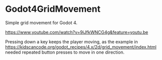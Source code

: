 # Godot4GridMovement

Simple grid movement for Godot 4.

https://www.youtube.com/watch?v=9iJfkWNCG4g&feature=youtu.be

Pressing down a key keeps the player moving, as the example in https://kidscancode.org/godot_recipes/4.x/2d/grid_movement/index.html needed repeated button presses to move in one direction.
